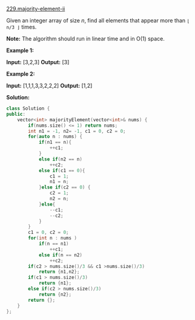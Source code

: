 [229.majority-element-ii](https://leetcode.com/problems/majority-element-ii/)  

Given an integer array of size _n_, find all elements that appear more than `⌊ n/3 ⌋` times.

**Note:** The algorithm should run in linear time and in O(1) space.

**Example 1:**

**Input:** \[3,2,3\]
**Output:** \[3\]

**Example 2:**

**Input:** \[1,1,1,3,3,2,2,2\]
**Output:** \[1,2\]  



**Solution:**  

```cpp
class Solution {
public:
    vector<int> majorityElement(vector<int>& nums) {
        if(nums.size() <= 1) return nums;
        int n1 = -1, n2= -1, c1 = 0, c2 = 0;
        for(auto n : nums) {
            if(n1 == n){
                ++c1;
            }
            else if(n2 == n)
                ++c2;
            else if(c1 == 0){
                c1 = 1;
                n1 = n;
            }else if(c2 == 0) {
                c2 = 1;
                n2 = n;
            }else{
                --c1;
                --c2;
            }
        }
        c1 = 0, c2 = 0;
        for(int n : nums )
            if(n == n1)
                ++c1;
            else if(n == n2)
                ++c2;
        if(c2 > nums.size()/3 && c1 >nums.size()/3)
            return {n1,n2};
        if(c1 > nums.size()/3)
            return {n1};
        else if(c2 > nums.size()/3)
            return {n2};
        return {};
    }
};
```
      